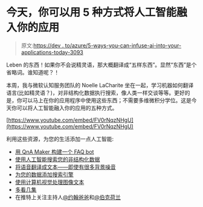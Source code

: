 # 今天，你可以用 5 种方式将人工智能融入你的应用

> 原文:[https://dev . to/azure/5-ways-you-can-infuse-ai-into-your-applications-today-3093](https://dev.to/azure/5-ways-you-can-infuse-ai-into-your-applications-today-3093)

Leben 的东西！如果你不会说精灵语，那大概翻译成“五样东西”。显然“东西”是个省略词。谁知道呢？！

本周，我与微软认知服务团队的 Noelle LaCharite 坐在一起，学习机器如何翻译语言(比如精灵语？)，对非结构化数据执行搜索，像人类一样交谈等等。更好的是，你可以马上在你的应用程序中使用这些东西；不需要多维微积分学位。这是今天你可以将人工智能融入你的应用的五种方式。

[https://www.youtube.com/embed/FV0rNqzNHgU](https://www.youtube.com/embed/FV0rNqzNHgU)

利用这些资源，为您的生活添加一点人工智能:

*   [用 QnA Maker 构建一个 FAQ bot](https://www.qnamaker.ai/?WT.mc_id=devto-blog-buhollan)
*   [使用人工智能搜索您的非结构化数据](https://azure.microsoft.com/services/cognitive-services/directory/search/?WT.mc_id=devto-blog-buhollan)
*   [将语音翻译成文本——即使有很多背景噪音](https://azure.microsoft.com/services/cognitive-services/speech-to-text/?WT.mc_id=devto-blog-buhollan)
*   [为您的数据添加搜索引擎](https://azure.microsoft.com/services/cognitive-services/bing-custom-search/?WT.mc_id=devto-blog-buhollan)
*   [使用计算机视觉处理图像文本](https://azure.microsoft.com/services/cognitive-services/computer-vision/?WT.mc_id=devto-blog-buhollan#text)
*   [多看几集](https://aka.ms/FiveThingsPlaylist)
*   在推特上关注主持人[@约翰爸爸](https://twitter.com/John_Papa)和[@伯克荷兰](https://twitter.com/burkeholland)